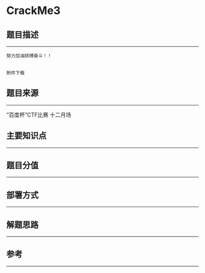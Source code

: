 # CrackMe3

## 题目描述
---
```
努力加油拼搏奋斗！！


附件下载
```

## 题目来源
---
“百度杯”CTF比赛 十二月场

## 主要知识点
---


## 题目分值
---


## 部署方式
---


## 解题思路
---


## 参考
---
